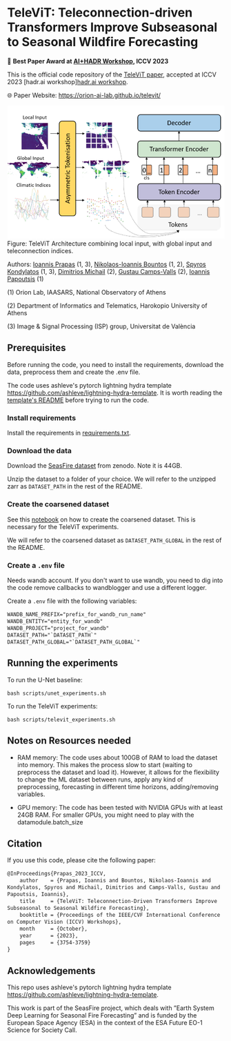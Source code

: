 # TeleViT: Teleconnection-driven Transformers Improve Subseasonal to Seasonal Wildfire Forecasting

🥇 **Best Paper Award at [AI+HADR Workshop](https://www.hadr.ai/previous-versions/iccv-2023/accepted-papers-iccv23), ICCV 2023**

This is the official code repository of the [TeleViT paper](https://arxiv.org/abs/2306.10940), accepted at ICCV 2023 [hadr.ai workshop][hadr.ai workshop](https://www.hadr.ai/previous-versions/iccv-2023/accepted-papers-iccv23).

🌐 Paper Website: https://orion-ai-lab.github.io/televit/

![televit_architecture](/docs/static/images/architecture.png)
Figure: TeleViT Architecture combining local input, with global input and teleconnection indices.

Authors: [Ioannis Prapas](https://iprapas.github.io) (1, 3), [Nikolaos-Ioannis Bountos](https://ngbountos.github.io/) (1, 2), 
[Spyros Kondylatos](https://github.com/skondylatos/) (1, 3), [Dimitrios Michail](https://github.com/d-michail) (2), [Gustau Camps-Valls](https://www.uv.es/gcamps/) (2), [Ioannis Papoutsis](https://scholar.google.gr/citations?user=46cBUO8AAAAJ) (1)

(1) Orion Lab, IAASARS, National Observatory of Athens

(2) Department of Informatics and Telematics, Harokopio University of Athens

(3) Image & Signal Processing (ISP) group, Universitat de València

## Prerequisites

Before running the code, you need to install the requirements, download the data, preprocess them and create the .env file.

The code uses ashleve's pytorch lightning hydra template https://github.com/ashleve/lightning-hydra-template. It is worth reading the [template's README](./README_template.md) before trying to run the code.

### Install requirements

Install the requirements in [requirements.txt](./requirements.txt).

### Download the data

Download the [SeasFire dataset](https://zenodo.org/record/8055879) from zenodo. Note it is 44GB. 

Unzip the dataset to a folder of your choice. We will refer to the unzipped zarr as `DATASET_PATH` in the rest of the README.

### Create the coarsened dataset

See this [notebook](notebooks/create_coarsened_cube.ipynb) on how to create the coarsened dataset. This is necessary for the TeleViT experiments.

We will refer to the coarsened dataset as `DATASET_PATH_GLOBAL` in the rest of the README.

### Create a `.env` file

Needs wandb account. If you don't want to use wandb, you need to dig into the code remove callbacks to wandblogger and use a different logger.

Create a `.env` file with the following variables:

```
WANDB_NAME_PREFIX="prefix_for_wandb_run_name"
WANDB_ENTITY="entity_for_wandb"
WANDB_PROJECT="project_for_wandb"
DATASET_PATH="`DATASET_PATH`"
DATASET_PATH_GLOBAL="`DATASET_PATH_GLOBAL`"
```

## Running the experiments

To run the U-Net baseline:

```
bash scripts/unet_experiments.sh
```

To run the TeleViT experiments:

```
bash scripts/televit_experiments.sh
```

## Notes on Resources needed

- RAM memory: The code uses about 100GB of RAM to load the dataset into memory. This makes the process slow to start (waiting to preprocess the dataset and load it). However, it allows for the flexibility to change the ML dataset between runs, apply any kind of preprocessing, forecasting in different time horizons, adding/removing variables. 

- GPU memory: The code has been tested with NVIDIA GPUs with at least 24GB RAM. For smaller GPUs, you might need to play with the datamodule.batch_size

## Citation

If you use this code, please cite the following paper:

```
@InProceedings{Prapas_2023_ICCV,
    author    = {Prapas, Ioannis and Bountos, Nikolaos-Ioannis and Kondylatos, Spyros and Michail, Dimitrios and Camps-Valls, Gustau and Papoutsis, Ioannis},
    title     = {TeleViT: Teleconnection-Driven Transformers Improve Subseasonal to Seasonal Wildfire Forecasting},
    booktitle = {Proceedings of the IEEE/CVF International Conference on Computer Vision (ICCV) Workshops},
    month     = {October},
    year      = {2023},
    pages     = {3754-3759}
}
```
## Acknowledgements

This repo uses ashleve's pytorch lightning hydra template https://github.com/ashleve/lightning-hydra-template. 

This work is part of the SeasFire project, which deals with
”Earth System Deep Learning for Seasonal Fire Forecasting”
and is funded by the European Space Agency (ESA) in the
context of the ESA Future EO-1 Science for Society Call.
